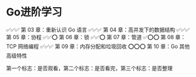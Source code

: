 # Go进阶学习

✅✅✅ 第 03 章：重新认识 Go 语言
✅✅✅ 第 04 章：高并发下的数据结构
✅✅✅ 第 05 章：协程
✅✅⭕️ 第 06 章：锁
✅✅⭕️ 第 07 章：管道
✅⭕⭕ 第 08 章：TCP 网络编程
✅✅✅️️ 第 09 章：内存分配和垃圾回收
⭕️⭕⭕️️️️ 第 10 章：Go 其他高级特性

第一个标志：是否观看，第二个标志：是否看完，第三个标志：是否整理
